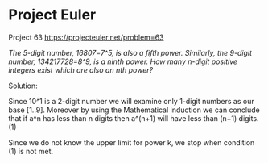 Project Euler
==============

Project 63
https://projecteuler.net/problem=63


*The 5-digit number, 16807=7^5, is also a fifth power. Similarly, the 9-digit number, 134217728=8^9, is a ninth power.*
*How many n-digit positive integers exist which are also an nth power?*



Solution:


Since 10^1 is a 2-digit number we will examine only 1-digit numbers as our base [1..9].
Moreover by using the Mathematical induction we can conclude that
if a^n has less than n digits then a^(n+1) will have less than (n+1) digits. (1)
   
Since we do not know the upper limit for power k, we stop when condition (1) is not met. 
